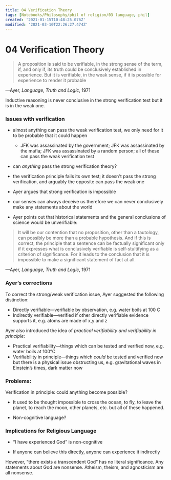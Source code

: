 ```yaml
---
title: 04 Verification Theory
tags: [Notebooks/Philosophy/phil of religion/03 language, phil]
created: '2021-01-15T10:48:25.076Z'
modified: '2021-03-10T22:26:27.474Z'
---
```


# 04 Verification Theory

> A proposition is said to be verifiable, in the strong sense of the term, if, and only if, its truth could be conclusively established in experience.
But it is verifiable, in the weak sense, if it is possible for experience to render it probable

—Ayer, *Language, Truth and Logic*, 1971

Inductive reasoning is never conclusive in the strong verification test but it is in the weak one.

### Issues with verification

- almost anything can pass the weak verification test, we only need for it to be probable that it could happen
  - JFK was assassinated by the government; JFK was assassinated by the mafia; JFK was assassinated by a random person; all of these can pass the weak verification test
- can *anything* pass the strong verification theory?
- the verification principle fails its own test; it doesn't pass the strong verification, and arguably the opposite can pass the weak one


- Ayer argues that strong verification is impossible
- our senses can always deceive us therefore we can never conclusively make any statements about the world
- Ayer points out that historical statements and the general conclusions of science would be unverifiable:
> It will be our contention that no proposition, other than a tautology, can possibly be more than a probable hypothesis. And if this is correct, the principle that a sentence can be factually significant only if it expresses what is conclusively verifiable is self-stultifying as a criterion of significance. For it leads to the conclusion that it is impossible to make a significant statement of fact at all.

—Ayer, *Language, Truth and Logic*, 1971

### Ayer’s corrections

To correct the strong/weak verification issue, Ayer suggested the following distinction:

- Directly verifiable—verifiable by observation, e.g. water boils at 100 C
- Indirectly verifiable—verified if other directly verifiable evidence supports it, e.g. atoms are made of x,y and z

Ayer also introduced the idea of *practical verifiability and verifiability in principle*:
- Practical verifiability—things which can be tested and verified now, e.g. water boils at 100°C
- Verifiability in principle—things which *could* be tested and verified now but there is a physical issue obstructing us, e.g. gravitational waves in Einstein’s times, dark matter now



### Problems:

Verification in principle: could anything become possible?

- It used to be thought impossible to cross the ocean, to fly, to leave the planet, to reach the moon, other planets, etc. but all of these happened.

- Non-cognitive language?

### Implications for Religious Language

- “I have experienced God” is non-cognitive 

- If anyone can believe this directly, anyone can experience it indirectly

However, “there exists a transcendent God” has no literal significance. Any statements about God are nonsense. Atheism, theism, and agnosticism are all nonsense.
